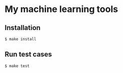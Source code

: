 # My machine learning tools

## Installation

```
$ make install
```

## Run test cases

```
$ make test
```
